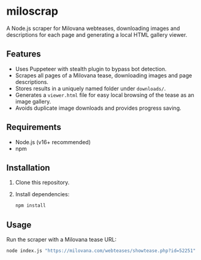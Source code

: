 # miloscrap

A Node.js scraper for Milovana webteases, downloading images and descriptions for each page and generating a local HTML gallery viewer.

## Features

- Uses Puppeteer with stealth plugin to bypass bot detection.
- Scrapes all pages of a Milovana tease, downloading images and page descriptions.
- Stores results in a uniquely named folder under `downloads/`.
- Generates a `viewer.html` file for easy local browsing of the tease as an image gallery.
- Avoids duplicate image downloads and provides progress saving.

## Requirements

- Node.js (v16+ recommended)
- npm

## Installation

1. Clone this repository.
2. Install dependencies:

    ```sh
    npm install
    ```

## Usage

Run the scraper with a Milovana tease URL:

```sh
node index.js "https://milovana.com/webteases/showtease.php?id=52251"
```